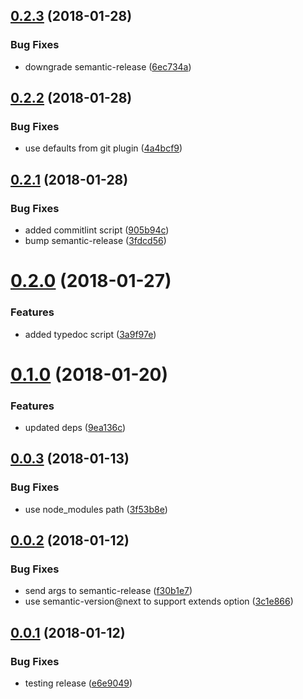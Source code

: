 <a name="0.2.3"></a>
## [0.2.3](https://github.com/dxcli/semantic-release/compare/v0.2.2...v0.2.3) (2018-01-28)


### Bug Fixes

* downgrade semantic-release ([6ec734a](https://github.com/dxcli/semantic-release/commit/6ec734a))

<a name="0.2.2"></a>
## [0.2.2](https://github.com/dxcli/semantic-release/compare/v0.2.1...v0.2.2) (2018-01-28)


### Bug Fixes

* use defaults from git plugin ([4a4bcf9](https://github.com/dxcli/semantic-release/commit/4a4bcf9))

<a name="0.2.1"></a>
## [0.2.1](https://github.com/dxcli/semantic-release/compare/v0.2.0...v0.2.1) (2018-01-28)


### Bug Fixes

* added commitlint script ([905b94c](https://github.com/dxcli/semantic-release/commit/905b94c))
* bump semantic-release ([3fdcd56](https://github.com/dxcli/semantic-release/commit/3fdcd56))

<a name="0.2.0"></a>
# [0.2.0](https://github.com/dxcli/dev-semantic-release/compare/9ea136cfca9b011750c59cb6a18b9c464ce41d1a...v0.2.0) (2018-01-27)


### Features

* added typedoc script ([3a9f97e](https://github.com/dxcli/dev-semantic-release/commit/3a9f97e))

<a name="0.1.0"></a>
# [0.1.0](https://github.com/dxcli/dev-semantic-release/compare/3f53b8ebaf7f1654463983ff7484faeb7709ce8b...v0.1.0) (2018-01-20)


### Features

* updated deps ([9ea136c](https://github.com/dxcli/dev-semantic-release/commit/9ea136c))

<a name="0.0.3"></a>
## [0.0.3](https://github.com/dxcli/dev-semantic-release/compare/3c1e8669bc1b878051f6ba750d24374431150277...v0.0.3) (2018-01-13)


### Bug Fixes

* use node_modules path ([3f53b8e](https://github.com/dxcli/dev-semantic-release/commit/3f53b8e))

<a name="0.0.2"></a>
## [0.0.2](https://github.com/dxcli/dev-semantic-release/compare/e6e9049c0eedef03cca3938c7a52415e8c5f352b...v0.0.2) (2018-01-12)


### Bug Fixes

* send args to semantic-release ([f30b1e7](https://github.com/dxcli/dev-semantic-release/commit/f30b1e7))
* use semantic-version@next to support extends option ([3c1e866](https://github.com/dxcli/dev-semantic-release/commit/3c1e866))

<a name="0.0.1"></a>
## [0.0.1](https://github.com/dxcli/dev-semantic-release/compare/318fe2840e03e0bcef80d882fa49a143dedcec72...v0.0.1) (2018-01-12)


### Bug Fixes

* testing release ([e6e9049](https://github.com/dxcli/dev-semantic-release/commit/e6e9049))
